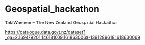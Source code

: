 # Geospatial_hackathon
TakiWaehere – The New Zealand Geospatial Hackathon


https://catalogue.data.govt.nz/dataset?_ga=2.169479201.146181009.1618630069-1391289618.1618630069

